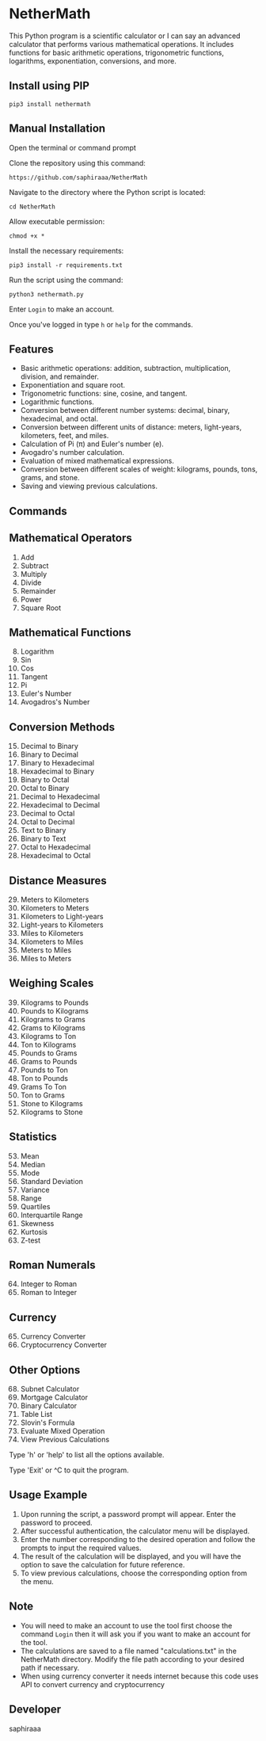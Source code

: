 # NetherMath

This Python program is a scientific calculator or I can say an advanced calculator that performs various mathematical operations. It includes functions for basic arithmetic operations, trigonometric functions, logarithms, exponentiation, conversions, and more.

## Install using PIP

`pip3 install nethermath`

## Manual Installation

Open the terminal or command prompt

Clone the repository using this command:

`https://github.com/saphiraaa/NetherMath`

Navigate to the directory where the Python script is located:

`cd NetherMath`

Allow executable permission:

`chmod +x *`

Install the necessary requirements:

`pip3 install -r requirements.txt`

Run the script using the command:

`python3 nethermath.py`

Enter `Login` to make an account.

Once you've logged in type `h` or `help` for the commands.

## Features
- Basic arithmetic operations: addition, subtraction, multiplication, division, and remainder.
- Exponentiation and square root.
- Trigonometric functions: sine, cosine, and tangent.
- Logarithmic functions.
- Conversion between different number systems: decimal, binary, hexadecimal, and octal.
- Conversion between different units of distance: meters, light-years, kilometers, feet, and miles.
- Calculation of Pi (π) and Euler's number (e).
- Avogadro's number calculation.
- Evaluation of mixed mathematical expressions.
- Conversion between different scales of weight: kilograms, pounds, tons, grams, and stone.
- Saving and viewing previous calculations.

## Commands

## Mathematical Operators
1. Add
2. Subtract
3. Multiply
4. Divide
5. Remainder
6. Power
7. Square Root

## Mathematical Functions
8. Logarithm
9. Sin
10. Cos
11. Tangent
12. Pi
13. Euler's Number
14. Avogadros's Number

## Conversion Methods
15. Decimal to Binary
16. Binary to Decimal
17. Binary to Hexadecimal
18. Hexadecimal to Binary
19. Binary to Octal
20. Octal to Binary
21. Decimal to Hexadecimal
22. Hexadecimal to Decimal
23. Decimal to Octal
24. Octal to Decimal
25. Text to Binary
26. Binary to Text
27. Octal to Hexadecimal
28. Hexadecimal to Octal

## Distance Measures
29. Meters to Kilometers
30. Kilometers to Meters
31. Kilometers to Light-years
32. Light-years to Kilometers
33. Miles to Kilometers
34. Kilometers to Miles
35. Meters to Miles
36. Miles to Meters

## Weighing Scales
39. Kilograms to Pounds
40. Pounds to Kilograms
41. Kilograms to Grams
42. Grams to Kilograms
43. Kilograms to Ton
44. Ton to Kilograms
45. Pounds to Grams
46. Grams to Pounds
47. Pounds to Ton
48. Ton to Pounds
49. Grams To Ton
50. Ton to Grams
51. Stone to Kilograms
52. Kilograms to Stone
    
## Statistics
53. Mean
54. Median
55. Mode
56. Standard Deviation
57. Variance
58. Range
59. Quartiles
60. Interquartile Range
61. Skewness
62. Kurtosis
63. Z-test

## Roman Numerals
64. Integer to Roman
65. Roman to Integer

## Currency 
65. Currency Converter
66. Cryptocurrency Converter

## Other Options
68. Subnet Calculator
69. Mortgage Calculator
70. Binary Calculator
71. Table List
72. Slovin's Formula
73. Evaluate Mixed Operation
74. View Previous Calculations


Type 'h' or 'help' to list all the options available.

Type 'Exit' or ^C to quit the program.


## Usage Example
1. Upon running the script, a password prompt will appear. Enter the password to proceed.
2. After successful authentication, the calculator menu will be displayed.
3. Enter the number corresponding to the desired operation and follow the prompts to input the required values.
4. The result of the calculation will be displayed, and you will have the option to save the calculation for future reference.
5. To view previous calculations, choose the corresponding option from the menu.

## Note
- You will need to make an account to use the tool first choose the command `Login` then it will ask you if you want to make an account for the tool.
- The calculations are saved to a file named "calculations.txt" in the NetherMath directory. Modify the file path according to your desired path if necessary.
- When using currency converter it needs internet because this code uses API to convert currency and cryptocurrency

## Developer
saphiraaa


